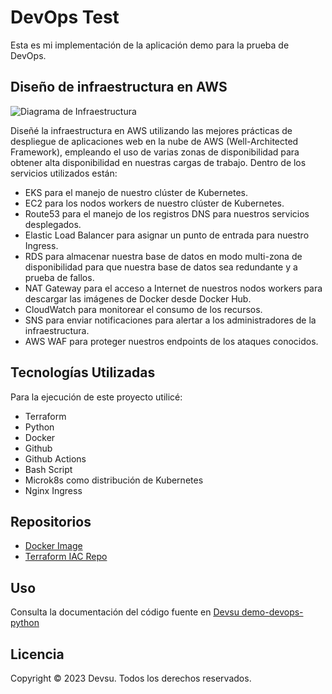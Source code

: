 # DevOps Test

Esta es mi implementación de la aplicación demo para la prueba de DevOps.

## Diseño de infraestructura en AWS

![Diagrama de Infraestructura](https://i.ibb.co/f1fzvrc/Challenge-DS-Racosta-Ideal-page-0001.jpg)

Diseñé la infraestructura en AWS utilizando las mejores prácticas de despliegue de aplicaciones web en la nube de AWS (Well-Architected Framework), empleando el uso de varias zonas de disponibilidad para obtener alta disponibilidad en nuestras cargas de trabajo. Dentro de los servicios utilizados están:

- EKS para el manejo de nuestro clúster de Kubernetes.
- EC2 para los nodos workers de nuestro clúster de Kubernetes.
- Route53 para el manejo de los registros DNS para nuestros servicios desplegados.
- Elastic Load Balancer para asignar un punto de entrada para nuestro Ingress.
- RDS para almacenar nuestra base de datos en modo multi-zona de disponibilidad para que nuestra base de datos sea redundante y a prueba de fallos.
- NAT Gateway para el acceso a Internet de nuestros nodos workers para descargar las imágenes de Docker desde Docker Hub.
- CloudWatch para monitorear el consumo de los recursos.
- SNS para enviar notificaciones para alertar a los administradores de la infraestructura.
- AWS WAF para proteger nuestros endpoints de los ataques conocidos.

## Tecnologías Utilizadas

Para la ejecución de este proyecto utilicé:

- Terraform
- Python
- Docker
- Github
- Github Actions
- Bash Script
- Microk8s como distribución de Kubernetes
- Nginx Ingress

## Repositorios

- [Docker Image](https://hub.docker.com/r/xkingrd/ds-challenge)
- [Terraform IAC Repo](https://github.com/rancesking/Challenge-DS-infra)

## Uso

Consulta la documentación del código fuente en
[Devsu demo-devops-python](https://bitbucket.org/devsu/demo-devops-python/src/master/)

## Licencia

Copyright © 2023 Devsu. Todos los derechos reservados.
